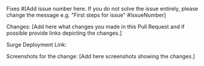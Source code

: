 Fixes #[Add issue number here. If you do not solve the issue entirely, please change the message e.g. 
"First steps for issue" #IssueNumber]

Changes: [Add here what changes you made in this Pull Request and if possible provide links depicting the changes.]

Surge Deployment Link: 

Screenshots for the change: [Add here screenshots showing the changes.]

